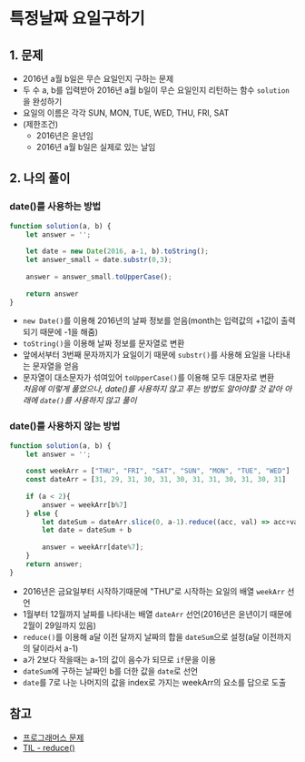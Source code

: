  # 특정날짜 요일구하기
 ## 1. 문제
 - 2016년 a월 b일은 무슨 요일인지 구하는 문제
 - 두 수 a, b를 입력받아 2016년 a월 b일이 무슨 요일인지 리턴하는 함수 ```solution```을 완성하기
 - 요일의 이름은 각각 SUN, MON, TUE, WED, THU, FRI, SAT
 - (제한조건)
     - 2016년은 윤년임
     - 2016년 a월 b일은 실제로 있는 날임


## 2. 나의 풀이
### date()를 사용하는 방법
```javascript
function solution(a, b) {
    let answer = '';
    
    let date = new Date(2016, a-1, b).toString();
    let answer_small = date.substr(0,3);
 
    answer = answer_small.toUpperCase();
    
    return answer
}
```
- ```new Date()```를 이용해 2016년의 날짜 정보를 얻음(month는 입력값의 +1값이 출력되기 때문에 -1을 해줌)
- ```toString()```을 이용해 날짜 정보를 문자열로 변환
- 앞에서부터 3번째 문자까지가 요일이기 때문에 ```substr()```를 사용해 요일을 나타내는 문자열을 얻음
- 문자열이 대소문자가 섞여있어 ```toUpperCase()```를 이용해 모두 대문자로 변환 <br>
*처음에 이렇게 풀었으나, date()를 사용하지 않고 푸는 방법도 알아야할 것 같아 아래에 ```date()```를 사용하지 않고 풀이*

### date()를 사용하지 않는 방법
```javascript
function solution(a, b) {
    let answer = '';
    
    const weekArr = ["THU", "FRI", "SAT", "SUN", "MON", "TUE", "WED"]
    const dateArr = [31, 29, 31, 30, 31, 30, 31, 31, 30, 31, 30, 31]
    
    if (a < 2){
        answer = weekArr[b%7]
    } else {
        let dateSum = dateArr.slice(0, a-1).reduce((acc, val) => acc+val);
        let date = dateSum + b
        
        answer = weekArr[date%7];
    }
    return answer;
}
```
- 2016년은 금요일부터 시작하기때문에 "THU"로 시작하는 요일의 배열 ```weekArr``` 선언
- 1월부터 12월까지 날짜를 나타내는 배열 ```dateArr``` 선언(2016년은 윤년이기 때문에 2월이 29일까지 있음)
- ```reduce()```를 이용해 a달 이전 달까지 날짜의 합을 ```dateSum```으로 설정(a달 이전까지의 달이라서 a-1)
- a가 2보다 작을때는 a-1의 값이 음수가 되므로 ```if```문을 이용
- ```dateSum```에 구하는 날짜인 b를 더한 값을 ```date```로 선언
- ```date```를 7로 나눈 나머지의 값을 index로 가지는 weekArr의 요소를 답으로 도출

## 참고
- [프로그래머스 문제](https://programmers.co.kr/learn/courses/30/lessons/12901)
- [TIL - reduce()](https://github.com/yyeonggg/TIL/blob/master/Javascript/reduce()%ED%95%A8%EC%88%98.md)

